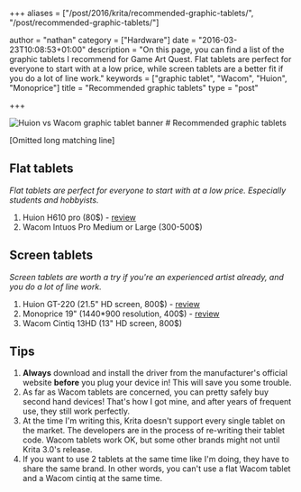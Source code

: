+++
aliases = ["/post/2016/krita/recommended-graphic-tablets/", "/post/recommended-graphic-tablets/"]

author = "nathan"
category = ["Hardware"]
date = "2016-03-23T10:08:53+01:00"
description = "On this page, you can find a list of the graphic tablets I recommend for Game Art Quest. Flat tablets are perfect for everyone to start with at a low price, while screen tablets are a better fit if you do a lot of line work."
keywords = ["graphic tablet", "Wacom", "Huion", "Monoprice"]
title = "Recommended graphic tablets"
type = "post"

+++


<img src="/img/post/hardware/huion-vs-wacom.jpg" alt="Huion vs Wacom graphic tablet banner" class="img-responsive" />
# Recommended graphic tablets

[Omitted long matching line]

## Flat tablets

_Flat tablets are perfect for everyone to start with at a low price. Especially students and hobbyists._

1. Huion H610 pro (80$) - [review](//frenden.com/post/87110791272/huion-h610-pro-h610-k58-graphics-tablet-review)
2. Wacom Intuos Pro Medium or Large (300-500$)

## Screen tablets

_Screen tablets are worth a try if you're an experienced artist already, and you do a lot of line work._

1. Huion GT-220 (21.5" HD screen, 800$) - [review](//frenden.com/image/118056589592)
2. Monoprice 19" (1440*900 resolution, 400$) - [review](//frenden.com/post/69444810884/review-monoprice-19-tablet-monitor-wacom-take)
3. Wacom Cintiq 13HD (13" HD screen, 800$)

## Tips

1. **Always** download and install the driver from the manufacturer's official website **before** you plug your device in! This will save you some trouble.
2. As far as Wacom tablets are concerned, you can pretty safely buy second hand devices! That's how I got mine, and after years of frequent use, they still work perfectly.
3. At the time I'm writing this, Krita doesn't support every single tablet on the market. The developers are in the process of re-writing their tablet code. Wacom tablets work OK, but some other brands might not until Krita 3.0's release.
4. If you want to use 2 tablets at the same time like I'm doing, they have to share the same brand. In other words, you can't use a flat Wacom tablet and a Wacom cintiq at the same time.
